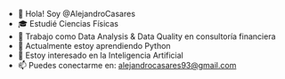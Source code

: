 - 👋 Hola! Soy @AlejandroCasares
- 🎓 Estudié Ciencias Físicas
- 💼 Trabajo como Data Analysis & Data Quality en consultoría financiera 
- 🌱 Actualmente estoy aprendiendo Python
- 👀 Estoy interesado en la Inteligencia Artificial
- 📫 Puedes conectarme en: alejandrocasares93@gmail.com 

<!---
AlejandroCasares/AlejandroCasares is a ✨ special ✨ repository because its `README.md` (this file) appears on your GitHub profile.
You can click the Preview link to take a look at your changes.
--->
